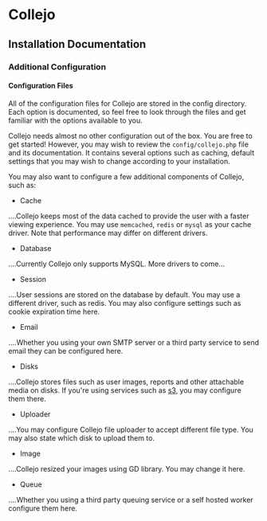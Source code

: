 # Collejo 
## Installation Documentation
### Additional Configuration

#### Configuration Files

All of the configuration files for Collejo are stored in the config directory. Each option is documented, so feel free to look through the files and get familiar with the options available to you.

Collejo needs almost no other configuration out of the box. You are free to get started! However, you may wish to review the `config/collejo.php` file and its documentation. It contains several options such as caching, default settings that you may wish to change according to your installation.

You may also want to configure a few additional components of Collejo, such as:

- Cache

 ....Collejo keeps most of the data cached to provide the user with a faster viewing experience. You may use `memcached`, `redis` or `mysql` as your cache driver. Note that performance may differ on different drivers.

- Database

 ....Currently Collejo only supports MySQL. More drivers to come...

- Session

 ....User sessions are stored on the database by default. You may use a different driver, such as redis. You may also configure settings such as cookie expiration time here.

- Email

 ....Whether you using your own SMTP server or a third party service to send email they can be configured here.

- Disks 

 ....Collejo stores files such as user images, reports and other attachable media on disks. If you're using services such as [s3](http://docs.aws.amazon.com/AmazonS3/latest/dev/), you may configure them there.

- Uploader

 ....You may configure Collejo file uploader to accept different file type. You may also state which disk to upload them to.

- Image

 ....Collejo resized your images using GD library. You may change it here.

- Queue

 ....Whether you using a third party queuing service or a self hosted worker configure them here.
